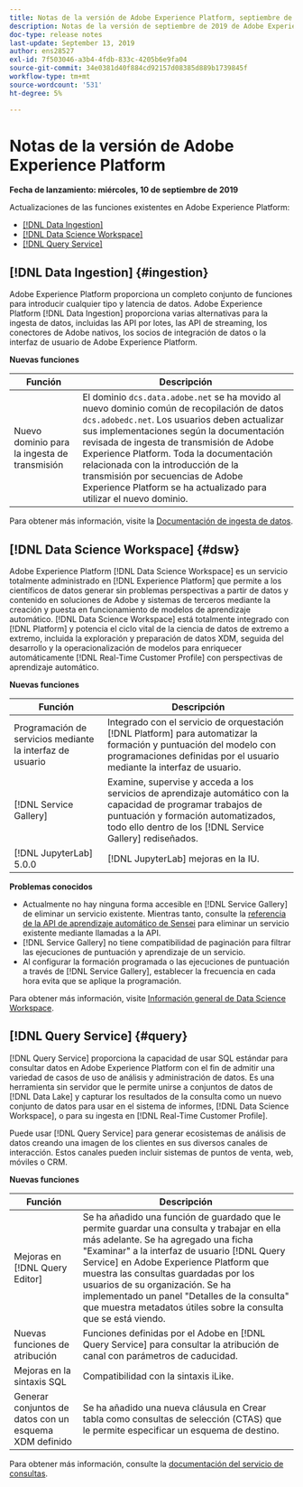 ```yaml
---
title: Notas de la versión de Adobe Experience Platform, septiembre de 2019
description: Notas de la versión de septiembre de 2019 de Adobe Experience Platform.
doc-type: release notes
last-update: September 13, 2019
author: ens28527
exl-id: 7f503046-a3b4-4fdb-833c-4205b6e9fa04
source-git-commit: 34e0381d40f884cd92157d08385d889b1739845f
workflow-type: tm+mt
source-wordcount: '531'
ht-degree: 5%

---
```


# Notas de la versión de Adobe Experience Platform

**Fecha de lanzamiento: miércoles, 10 de septiembre de 2019**

Actualizaciones de las funciones existentes en Adobe Experience Platform:

* [[!DNL Data Ingestion]](#ingestion)
* [[!DNL Data Science Workspace]](#dsw)
* [[!DNL Query Service]](#query)

## [!DNL Data Ingestion] {#ingestion}

Adobe Experience Platform proporciona un completo conjunto de funciones para introducir cualquier tipo y latencia de datos. Adobe Experience Platform [!DNL Data Ingestion] proporciona varias alternativas para la ingesta de datos, incluidas las API por lotes, las API de streaming, los conectores de Adobe nativos, los socios de integración de datos o la interfaz de usuario de Adobe Experience Platform.

**Nuevas funciones**

| Función | Descripción |
| ----------- | ---------- |
| Nuevo dominio para la ingesta de transmisión | El dominio `dcs.data.adobe.net` se ha movido al nuevo dominio común de recopilación de datos `dcs.adobedc.net`. Los usuarios deben actualizar sus implementaciones según la documentación revisada de ingesta de transmisión de Adobe Experience Platform. Toda la documentación relacionada con la introducción de la transmisión por secuencias de Adobe Experience Platform se ha actualizado para utilizar el nuevo dominio. |

Para obtener más información, visite la [Documentación de ingesta de datos](../../ingestion/home.md).

## [!DNL Data Science Workspace] {#dsw}

Adobe Experience Platform [!DNL Data Science Workspace] es un servicio totalmente administrado en [!DNL Experience Platform] que permite a los científicos de datos generar sin problemas perspectivas a partir de datos y contenido en soluciones de Adobe y sistemas de terceros mediante la creación y puesta en funcionamiento de modelos de aprendizaje automático. [!DNL Data Science Workspace] está totalmente integrado con [!DNL Platform] y potencia el ciclo vital de la ciencia de datos de extremo a extremo, incluida la exploración y preparación de datos XDM, seguida del desarrollo y la operacionalización de modelos para enriquecer automáticamente [!DNL Real-Time Customer Profile] con perspectivas de aprendizaje automático.

**Nuevas funciones**

| Función | Descripción |
| -----------| ---------- |
| Programación de servicios mediante la interfaz de usuario | Integrado con el servicio de orquestación [!DNL Platform] para automatizar la formación y puntuación del modelo con programaciones definidas por el usuario mediante la interfaz de usuario. |
| [!DNL Service Gallery] | Examine, supervise y acceda a los servicios de aprendizaje automático con la capacidad de programar trabajos de puntuación y formación automatizados, todo ello dentro de los [!DNL Service Gallery] rediseñados. |
| [!DNL JupyterLab] 5.0.0 | [!DNL JupyterLab] mejoras en la IU. |

**Problemas conocidos**

* Actualmente no hay ninguna forma accesible en [!DNL Service Gallery] de eliminar un servicio existente. Mientras tanto, consulte la [referencia de la API de aprendizaje automático de Sensei](https://www.adobe.io/apis/experienceplatform/home/api-reference.html#!acpdr/swagger-specs/sensei-ml-api.yaml) para eliminar un servicio existente mediante llamadas a la API.
* [!DNL Service Gallery] no tiene compatibilidad de paginación para filtrar las ejecuciones de puntuación y aprendizaje de un servicio.
* Al configurar la formación programada o las ejecuciones de puntuación a través de [!DNL Service Gallery], establecer la frecuencia en cada hora evita que se aplique la programación.

Para obtener más información, visite [Información general de Data Science Workspace](../../data-science-workspace/home.md).

## [!DNL Query Service] {#query}

[!DNL Query Service] proporciona la capacidad de usar SQL estándar para consultar datos en Adobe Experience Platform con el fin de admitir una variedad de casos de uso de análisis y administración de datos. Es una herramienta sin servidor que le permite unirse a conjuntos de datos de [!DNL Data Lake] y capturar los resultados de la consulta como un nuevo conjunto de datos para usar en el sistema de informes, [!DNL Data Science Workspace], o para su ingesta en [!DNL Real-Time Customer Profile].

Puede usar [!DNL Query Service] para generar ecosistemas de análisis de datos creando una imagen de los clientes en sus diversos canales de interacción. Estos canales pueden incluir sistemas de puntos de venta, web, móviles o CRM.

**Nuevas funciones**

| Función | Descripción |
| -----------| ---------- |
| Mejoras en [!DNL Query Editor] | Se ha añadido una función de guardado que le permite guardar una consulta y trabajar en ella más adelante. Se ha agregado una ficha &quot;Examinar&quot; a la interfaz de usuario [!DNL Query Service] en Adobe Experience Platform que muestra las consultas guardadas por los usuarios de su organización. Se ha implementado un panel &quot;Detalles de la consulta&quot; que muestra metadatos útiles sobre la consulta que se está viendo. |
| Nuevas funciones de atribución | Funciones definidas por el Adobe en [!DNL Query Service] para consultar la atribución de canal con parámetros de caducidad. |
| Mejoras en la sintaxis SQL | Compatibilidad con la sintaxis iLike. |
| Generar conjuntos de datos con un esquema XDM definido | Se ha añadido una nueva cláusula en Crear tabla como consultas de selección (CTAS) que le permite especificar un esquema de destino. |

Para obtener más información, consulte la [documentación del servicio de consultas](../../query-service/home.md).
